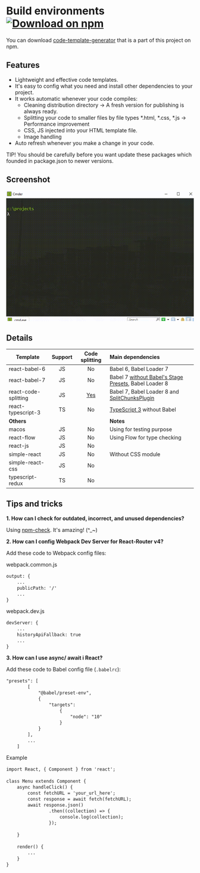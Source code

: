 # Build environments [![Download on npm](https://img.shields.io/badge/npm-v1.1.12-blue.svg)](https://www.npmjs.com/package/code-template-generator)
You can download [code-template-generator](https://www.npmjs.com/package/code-template-generator) that is a part of this project on npm.

## Features
* Lightweight and effective code templates.
* It's easy to config what you need and install other dependencies to your project.
* It works automatic whenever your code compiles:
    * Cleaning distribution directory -> A fresh version for publishing is always ready.
    * Splitting your code to smaller files by file types *.html, *.css, *.js -> Performance improvement
    * CSS, JS injected into your HTML template file.
    * Image handling
* Auto refresh whenever you make a change in your code.

TIP! You should be carefully before you want update these packages which founded in package.json to newer versions.

## Screenshot
![How to use](./assets/code-template-generator.gif)

## Details

|Template|Support|Code splitting|Main dependencies|
|---|:---:|:---:|:---|
|react-babel-6|JS|No|Babel 6, Babel Loader 7|
|react-babel-7|JS|No|Babel 7 [without Babel's Stage Presets](https://babeljs.io/blog/2018/07/27/removing-babels-stage-presets), Babel Loader 8|
|react-code-splitting|JS|[Yes](https://webpack.js.org/guides/code-splitting/)|Babel 7, Babel Loader 8 and [SplitChunksPlugin](https://webpack.js.org/plugins/split-chunks-plugin/)|
|react-typescript-3|TS|No|[TypeScript 3](https://www.typescriptlang.org/docs/handbook/react-&-webpack.html) without Babel|
|**Others**|||**Notes**|
|macos|JS|No|Using for testing purpose|
|react-flow|JS|No|Using Flow for type checking|
|react-js|JS|No||
|simple-react|JS|No|Without CSS module|
|simple-react-css|JS|No||
|typescript-redux|TS|No||

## Tips and tricks
__1. How can I check for outdated, incorrect, and unused dependencies?__

Using [npm-check](https://www.npmjs.com/package/npm-check). It's amazing! (^_~)

__2. How can I config Webpack Dev Server for React-Router v4?__

Add these code to Webpack config files:

webpack.common.js
````
output: {
    ...
    publicPath: '/'
    ...
}
````

webpack.dev.js
````
devServer: {
    ...
    historyApiFallback: true
    ...
}
````

__3. How can I use async/ await i React?__

Add these code to Babel config file (`.babelrc`):
````
"presets": [
        [
            "@babel/preset-env", 
            {
                "targets": 
                    {
                        "node": "10"
                    }
            }
        ],
        ...
    ]
````

Example

````
import React, { Component } from 'react';

class Menu extends Component {
    async handleClick() {
        const fetchURL = 'your_url_here';
        const response = await fetch(fetchURL);
        await response.json()
                .then((collection) => {
                    console.log(collection);
                });
        
    }

    render() {
        ...
    }
}
````